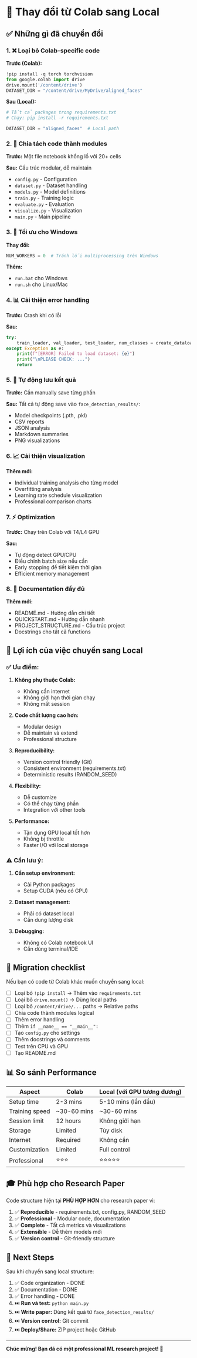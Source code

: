 # 🔄 Thay đổi từ Colab sang Local

## ✅ Những gì đã chuyển đổi

### 1. ❌ Loại bỏ Colab-specific code

**Trước (Colab):**
```python
!pip install -q torch torchvision
from google.colab import drive
drive.mount('/content/drive')
DATASET_DIR = "/content/drive/MyDrive/aligned_faces"
```

**Sau (Local):**
```python
# Tất cả packages trong requirements.txt
# Chạy: pip install -r requirements.txt

DATASET_DIR = "aligned_faces"  # Local path
```

### 2. 📁 Chia tách code thành modules

**Trước:** Một file notebook khổng lồ với 20+ cells

**Sau:** Cấu trúc modular, dễ maintain
- `config.py` - Configuration
- `dataset.py` - Dataset handling
- `models.py` - Model definitions
- `train.py` - Training logic
- `evaluate.py` - Evaluation
- `visualize.py` - Visualization
- `main.py` - Main pipeline

### 3. 🔧 Tối ưu cho Windows

**Thay đổi:**
```python
NUM_WORKERS = 0  # Tránh lỗi multiprocessing trên Windows
```

**Thêm:**
- `run.bat` cho Windows
- `run.sh` cho Linux/Mac

### 4. 📊 Cải thiện error handling

**Trước:** Crash khi có lỗi

**Sau:** 
```python
try:
    train_loader, val_loader, test_loader, num_classes = create_dataloaders()
except Exception as e:
    print(f"[ERROR] Failed to load dataset: {e}")
    print("\nPLEASE CHECK: ...")
    return
```

### 5. 💾 Tự động lưu kết quả

**Trước:** Cần manually save từng phần

**Sau:** Tất cả tự động save vào `face_detection_results/`:
- Model checkpoints (.pth, .pkl)
- CSV reports
- JSON analysis
- Markdown summaries
- PNG visualizations

### 6. 📈 Cải thiện visualization

**Thêm mới:**
- Individual training analysis cho từng model
- Overfitting analysis
- Learning rate schedule visualization
- Professional comparison charts

### 7. ⚡ Optimization

**Trước:** Chạy trên Colab với T4/L4 GPU

**Sau:** 
- Tự động detect GPU/CPU
- Điều chỉnh batch size nếu cần
- Early stopping để tiết kiệm thời gian
- Efficient memory management

### 8. 📝 Documentation đầy đủ

**Thêm mới:**
- README.md - Hướng dẫn chi tiết
- QUICKSTART.md - Hướng dẫn nhanh
- PROJECT_STRUCTURE.md - Cấu trúc project
- Docstrings cho tất cả functions

## 🎯 Lợi ích của việc chuyển sang Local

### ✅ Ưu điểm:

1. **Không phụ thuộc Colab:**
   - Không cần internet
   - Không giới hạn thời gian chạy
   - Không mất session

2. **Code chất lượng cao hơn:**
   - Modular design
   - Dễ maintain và extend
   - Professional structure

3. **Reproducibility:**
   - Version control friendly (Git)
   - Consistent environment (requirements.txt)
   - Deterministic results (RANDOM_SEED)

4. **Flexibility:**
   - Dễ customize
   - Có thể chạy từng phần
   - Integration với other tools

5. **Performance:**
   - Tận dụng GPU local tốt hơn
   - Không bị throttle
   - Faster I/O với local storage

### ⚠️ Cần lưu ý:

1. **Cần setup environment:**
   - Cài Python packages
   - Setup CUDA (nếu có GPU)

2. **Dataset management:**
   - Phải có dataset local
   - Cần dung lượng disk

3. **Debugging:**
   - Không có Colab notebook UI
   - Cần dùng terminal/IDE

## 🔄 Migration checklist

Nếu bạn có code từ Colab khác muốn chuyển sang local:

- [ ] Loại bỏ `!pip install` → Thêm vào `requirements.txt`
- [ ] Loại bỏ `drive.mount()` → Dùng local paths
- [ ] Loại bỏ `/content/drive/...` paths → Relative paths
- [ ] Chia code thành modules logical
- [ ] Thêm error handling
- [ ] Thêm `if __name__ == "__main__":`
- [ ] Tạo `config.py` cho settings
- [ ] Thêm docstrings và comments
- [ ] Test trên CPU và GPU
- [ ] Tạo README.md

## 📊 So sánh Performance

| Aspect | Colab | Local (với GPU tương đương) |
|--------|-------|------------------------------|
| Setup time | 2-3 mins | 5-10 mins (lần đầu) |
| Training speed | ~30-60 mins | ~30-60 mins |
| Session limit | 12 hours | Không giới hạn |
| Storage | Limited | Tùy disk |
| Internet | Required | Không cần |
| Customization | Limited | Full control |
| Professional | ⭐⭐⭐ | ⭐⭐⭐⭐⭐ |

## 🎓 Phù hợp cho Research Paper

Code structure hiện tại **PHÙ HỢP HƠN** cho research paper vì:

1. ✅ **Reproducible** - requirements.txt, config.py, RANDOM_SEED
2. ✅ **Professional** - Modular code, documentation
3. ✅ **Complete** - Tất cả metrics và visualizations
4. ✅ **Extensible** - Dễ thêm models mới
5. ✅ **Version control** - Git-friendly structure

## 🚀 Next Steps

Sau khi chuyển sang local structure:

1. ✅ Code organization - DONE
2. ✅ Documentation - DONE
3. ✅ Error handling - DONE
4. ⏭️ **Run và test:** `python main.py`
5. ⏭️ **Write paper:** Dùng kết quả từ `face_detection_results/`
6. ⏭️ **Version control:** Git commit
7. ⏭️ **Deploy/Share:** ZIP project hoặc GitHub

---

**Chúc mừng! Bạn đã có một professional ML research project! 🎉**

